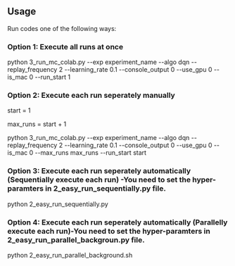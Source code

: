 


## Usage
Run codes one of the following ways:

### Option 1: Execute all runs at once
python 3_run_mc_colab.py --exp experiment_name --algo dqn  --replay_frequency 2 --learning_rate 0.1 --console_output 0 --use_gpu 0 --is_mac 0 --run_start 1


### Option 2: Execute each run seperately manually
start = 1

max_runs = start + 1

python 3_run_mc_colab.py --exp experiment_name --algo dqn  --replay_frequency 2 --learning_rate 0.1 --console_output 0 --use_gpu 0 --is_mac 0 --max_runs max_runs --run_start start


### Option 3: Execute each run seperately automatically (Sequentially execute each run) -You need to set the hyper-paramters in 2_easy_run_sequentially.py file.
python 2_easy_run_sequentially.py

### Option 4: Execute each run seperately automatically (Parallelly execute each run)-You need to set the hyper-paramters in 2_easy_run_parallel_backgroun.py file.
python 2_easy_run_parallel_background.sh